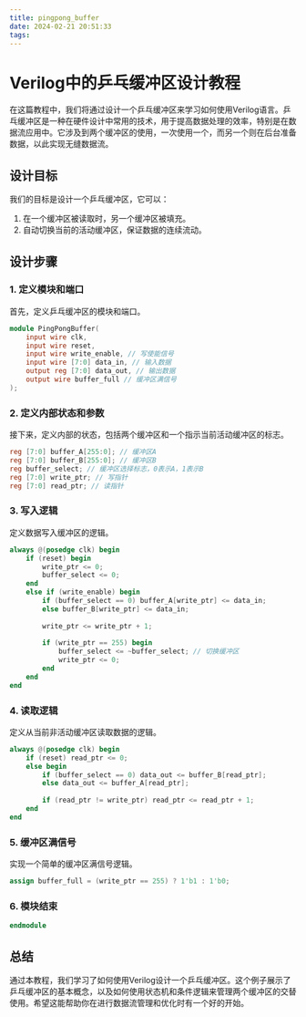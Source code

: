 ```yaml
---
title: pingpong_buffer
date: 2024-02-21 20:51:33
tags:
---
```


# Verilog中的乒乓缓冲区设计教程

在这篇教程中，我们将通过设计一个乒乓缓冲区来学习如何使用Verilog语言。乒乓缓冲区是一种在硬件设计中常用的技术，用于提高数据处理的效率，特别是在数据流应用中。它涉及到两个缓冲区的使用，一次使用一个，而另一个则在后台准备数据，以此实现无缝数据流。

## 设计目标

我们的目标是设计一个乒乓缓冲区，它可以：

1. 在一个缓冲区被读取时，另一个缓冲区被填充。
2. 自动切换当前的活动缓冲区，保证数据的连续流动。

## 设计步骤

### 1. 定义模块和端口

首先，定义乒乓缓冲区的模块和端口。

```verilog
module PingPongBuffer(
    input wire clk,
    input wire reset,
    input wire write_enable, // 写使能信号
    input wire [7:0] data_in, // 输入数据
    output reg [7:0] data_out, // 输出数据
    output wire buffer_full // 缓冲区满信号
);
```

### 2. 定义内部状态和参数

接下来，定义内部的状态，包括两个缓冲区和一个指示当前活动缓冲区的标志。

```verilog
reg [7:0] buffer_A[255:0]; // 缓冲区A
reg [7:0] buffer_B[255:0]; // 缓冲区B
reg buffer_select; // 缓冲区选择标志，0表示A，1表示B
reg [7:0] write_ptr; // 写指针
reg [7:0] read_ptr; // 读指针
```

### 3. 写入逻辑

定义数据写入缓冲区的逻辑。

```verilog
always @(posedge clk) begin
    if (reset) begin
        write_ptr <= 0;
        buffer_select <= 0;
    end
    else if (write_enable) begin
        if (buffer_select == 0) buffer_A[write_ptr] <= data_in;
        else buffer_B[write_ptr] <= data_in;
        
        write_ptr <= write_ptr + 1;
        
        if (write_ptr == 255) begin
            buffer_select <= ~buffer_select; // 切换缓冲区
            write_ptr <= 0;
        end
    end
end
```

### 4. 读取逻辑

定义从当前非活动缓冲区读取数据的逻辑。

```verilog
always @(posedge clk) begin
    if (reset) read_ptr <= 0;
    else begin
        if (buffer_select == 0) data_out <= buffer_B[read_ptr];
        else data_out <= buffer_A[read_ptr];
        
        if (read_ptr != write_ptr) read_ptr <= read_ptr + 1;
    end
end
```

### 5. 缓冲区满信号

实现一个简单的缓冲区满信号逻辑。

```verilog
assign buffer_full = (write_ptr == 255) ? 1'b1 : 1'b0;
```

### 6. 模块结束

```verilog
endmodule
```

## 总结

通过本教程，我们学习了如何使用Verilog设计一个乒乓缓冲区。这个例子展示了乒乓缓冲区的基本概念，以及如何使用状态机和条件逻辑来管理两个缓冲区的交替使用。希望这能帮助你在进行数据流管理和优化时有一个好的开始。
